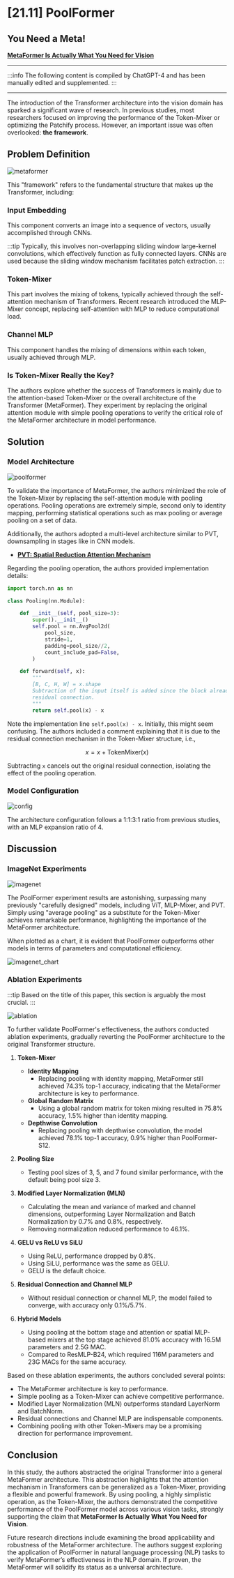 # [21.11] PoolFormer

## You Need a Meta!

[**MetaFormer Is Actually What You Need for Vision**](https://arxiv.org/abs/2111.11418)

---

:::info
The following content is compiled by ChatGPT-4 and has been manually edited and supplemented.
:::

---

The introduction of the Transformer architecture into the vision domain has sparked a significant wave of research. In previous studies, most researchers focused on improving the performance of the Token-Mixer or optimizing the Patchify process. However, an important issue was often overlooked: **the framework**.

## Problem Definition

![metaformer](./img/img1.jpg)

This "framework" refers to the fundamental structure that makes up the Transformer, including:

### Input Embedding

This component converts an image into a sequence of vectors, usually accomplished through CNNs.

:::tip
Typically, this involves non-overlapping sliding window large-kernel convolutions, which effectively function as fully connected layers. CNNs are used because the sliding window mechanism facilitates patch extraction.
:::

### Token-Mixer

This part involves the mixing of tokens, typically achieved through the self-attention mechanism of Transformers. Recent research introduced the MLP-Mixer concept, replacing self-attention with MLP to reduce computational load.

### Channel MLP

This component handles the mixing of dimensions within each token, usually achieved through MLP.

### Is Token-Mixer Really the Key?

The authors explore whether the success of Transformers is mainly due to the attention-based Token-Mixer or the overall architecture of the Transformer (MetaFormer). They experiment by replacing the original attention module with simple pooling operations to verify the critical role of the MetaFormer architecture in model performance.

## Solution

### Model Architecture

![poolformer](./img/img2.jpg)

To validate the importance of MetaFormer, the authors minimized the role of the Token-Mixer by replacing the self-attention module with pooling operations. Pooling operations are extremely simple, second only to identity mapping, performing statistical operations such as max pooling or average pooling on a set of data.

Additionally, the authors adopted a multi-level architecture similar to PVT, downsampling in stages like in CNN models.

- [**PVT: Spatial Reduction Attention Mechanism**](../2102-pvt/index.md)

Regarding the pooling operation, the authors provided implementation details:

```python {20}
import torch.nn as nn

class Pooling(nn.Module):

    def __init__(self, pool_size=3):
        super().__init__()
        self.pool = nn.AvgPool2d(
            pool_size,
            stride=1,
            padding=pool_size//2,
            count_include_pad=False,
        )

    def forward(self, x):
        """
        [B, C, H, W] = x.shape
        Subtraction of the input itself is added since the block already has a
        residual connection.
        """
        return self.pool(x) - x
```

Note the implementation line `self.pool(x) - x`. Initially, this might seem confusing. The authors included a comment explaining that it is due to the residual connection mechanism in the Token-Mixer structure, i.e.,

$$
x = x + \text{TokenMixer}(x)
$$

Subtracting `x` cancels out the original residual connection, isolating the effect of the pooling operation.

### Model Configuration

![config](./img/img3.jpg)

The architecture configuration follows a 1:1:3:1 ratio from previous studies, with an MLP expansion ratio of 4.

## Discussion

### ImageNet Experiments

![imagenet](./img/img4.jpg)

The PoolFormer experiment results are astonishing, surpassing many previously "carefully designed" models, including ViT, MLP-Mixer, and PVT. Simply using "average pooling" as a substitute for the Token-Mixer achieves remarkable performance, highlighting the importance of the MetaFormer architecture.

When plotted as a chart, it is evident that PoolFormer outperforms other models in terms of parameters and computational efficiency.

![imagenet_chart](./img/img5.jpg)

### Ablation Experiments

:::tip
Based on the title of this paper, this section is arguably the most crucial.
:::

![ablation](./img/img6.jpg)

To further validate PoolFormer's effectiveness, the authors conducted ablation experiments, gradually reverting the PoolFormer architecture to the original Transformer structure.

1. **Token-Mixer**

   - **Identity Mapping**
     - Replacing pooling with identity mapping, MetaFormer still achieved 74.3% top-1 accuracy, indicating that the MetaFormer architecture is key to performance.
   - **Global Random Matrix**
     - Using a global random matrix for token mixing resulted in 75.8% accuracy, 1.5% higher than identity mapping.
   - **Depthwise Convolution**
     - Replacing pooling with depthwise convolution, the model achieved 78.1% top-1 accuracy, 0.9% higher than PoolFormer-S12.

2. **Pooling Size**

   - Testing pool sizes of 3, 5, and 7 found similar performance, with the default being pool size 3.

3. **Modified Layer Normalization (MLN)**

   - Calculating the mean and variance of marked and channel dimensions, outperforming Layer Normalization and Batch Normalization by 0.7% and 0.8%, respectively.
   - Removing normalization reduced performance to 46.1%.

4. **GELU vs ReLU vs SiLU**

   - Using ReLU, performance dropped by 0.8%.
   - Using SiLU, performance was the same as GELU.
   - GELU is the default choice.

5. **Residual Connection and Channel MLP**

   - Without residual connection or channel MLP, the model failed to converge, with accuracy only 0.1%/5.7%.

6. **Hybrid Models**
   - Using pooling at the bottom stage and attention or spatial MLP-based mixers at the top stage achieved 81.0% accuracy with 16.5M parameters and 2.5G MAC.
   - Compared to ResMLP-B24, which required 116M parameters and 23G MACs for the same accuracy.

Based on these ablation experiments, the authors concluded several points:

- The MetaFormer architecture is key to performance.
- Simple pooling as a Token-Mixer can achieve competitive performance.
- Modified Layer Normalization (MLN) outperforms standard LayerNorm and BatchNorm.
- Residual connections and Channel MLP are indispensable components.
- Combining pooling with other Token-Mixers may be a promising direction for performance improvement.

## Conclusion

In this study, the authors abstracted the original Transformer into a general MetaFormer architecture. This abstraction highlights that the attention mechanism in Transformers can be generalized as a Token-Mixer, providing a flexible and powerful framework. By using pooling, a highly simplistic operation, as the Token-Mixer, the authors demonstrated the competitive performance of the PoolFormer model across various vision tasks, strongly supporting the claim that **MetaFormer Is Actually What You Need for Vision**.

Future research directions include examining the broad applicability and robustness of the MetaFormer architecture. The authors suggest exploring the application of PoolFormer in natural language processing (NLP) tasks to verify MetaFormer’s effectiveness in the NLP domain. If proven, the MetaFormer will solidify its status as a universal architecture.

